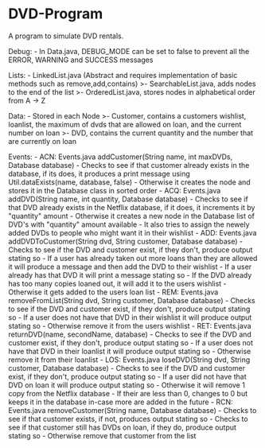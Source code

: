 # DVD-Program
A program to simulate DVD rentals.

Debug:
	- In Data.java, DEBUG_MODE can be set to false to prevent all the ERROR, WARNING and SUCCESS messages

Lists:
	- LinkedList.java (Abstract and requires implementation of basic methods such as remove,add,contains)
		>- SearchableList.java, adds nodes to the end of the list
		>- OrderedList.java, stores nodes in alphabetical order from A -> Z
		
Data:
	- Stored in each Node
		>- Customer, contains a customers wishlist, loanlist, the maximum of dvds that are allowed on loan, and the current number on loan
		>- DVD, contains the current quantity and the number that are currently on loan


Events:
	- ACN: Events.java addCustomer(String name, int maxDVDs, Database database)
		- Checks to see if that customer already exists in the database, if its does, it produces a print message using Util.dataExists(name, database, false)
		- Otherwise it creates the node and stores it in the Database class in sorted order
	- ACQ: Events.java addDVD(String name, int quantity, Database database)
		- Checks to see if that DVD already exists in the Netflix database, if it does, it increments it by "quantity" amount
		- Otherwise it creates a new node in the Database list of DVD's with "quantity" amount available
		- It also tries to assign the newely added DVDs to people who might want it in their wishlist
	- ADD: Events.java addDVDToCustomer(String dvd, String customer, Database database)
		- Checks to see if the DVD and customer exist, if they don't, produce output stating so
		- If a user has already taken out more loans than they are allowed it will produce a message and then add the DVD to their wishlist
		- If a user already has that DVD it will print a message stating so
		- If the DVD already has too many copies loaned out, it will add it to the users wishlist
		- Otherwise it gets added to the users loan list
	- REM: Events.java removeFromList(String dvd, String customer, Database database)
		- Checks to see if the DVD and customer exist, if they don't, produce output stating so
		- If a user does not have that DVD in their wishlist it will produce output stating so
		- Otherwise remove it from the users wishlist
	- RET: Events.java returnDVD(name, secondName, database)
		- Checks to see if the DVD and customer exist, if they don't, produce output stating so
		- If a user does not have that DVD in their loanlist it will produce output stating so
		- Otherwise remove it from their loanlist
	- LOS: Events.java loseDVD(String dvd, String customer, Database database)
		- Checks to see if the DVD and customer exist, if they don't, produce output stating so
		- If a user did not have that DVD on loan it will produce output stating so
		- Otherwise it will remove 1 copy from the Netflix database
			- If their are less than 0, changes to 0 but keeps it in the database in-case more are added in the future
	- RCN: Events.java removeCustomer(String name, Database database)
		- Checks to see if that customer exists, if not, produces output stating so
		- Checks to see if that customer still has DVDs on loan, if they do, produce output stating so
		- Otherwise remove that customer from the list
